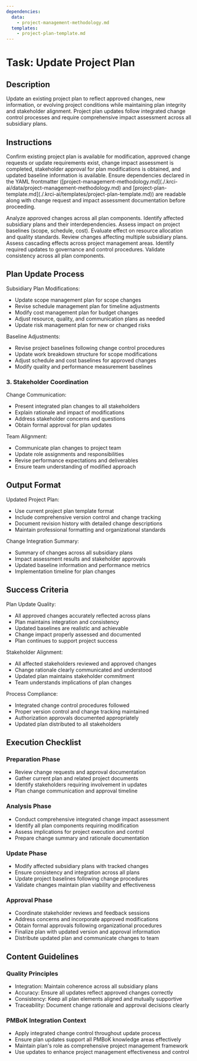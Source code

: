 ```yaml
---
dependencies:
  data:
    - project-management-methodology.md
  templates:
    - project-plan-template.md
---
```


# Task: Update Project Plan

## Description

Update an existing project plan to reflect approved changes, new information, or evolving project conditions while maintaining plan integrity and stakeholder alignment. Project plan updates follow integrated change control processes and require comprehensive impact assessment across all subsidiary plans.

## Instructions

<instructions>
Confirm existing project plan is available for modification, approved change requests or update requirements exist, change impact assessment is completed, stakeholder approval for plan modifications is obtained, and updated baseline information is available. Ensure dependencies declared in the YAML frontmatter ([project-management-methodology.md](./.krci-ai/data/project-management-methodology.md) and [project-plan-template.md](./.krci-ai/templates/project-plan-template.md)) are readable along with change request and impact assessment documentation before proceeding.

Analyze approved changes across all plan components. Identify affected subsidiary plans and their interdependencies. Assess impact on project baselines (scope, schedule, cost). Evaluate effect on resource allocation and quality standards. Review changes affecting multiple subsidiary plans. Assess cascading effects across project management areas. Identify required updates to governance and control procedures. Validate consistency across all plan components.
</instructions>

## Plan Update Process

Subsidiary Plan Modifications:
- Update scope management plan for scope changes
- Revise schedule management plan for timeline adjustments
- Modify cost management plan for budget changes
- Adjust resource, quality, and communication plans as needed
- Update risk management plan for new or changed risks

Baseline Adjustments:
- Revise project baselines following change control procedures
- Update work breakdown structure for scope modifications
- Adjust schedule and cost baselines for approved changes
- Modify quality and performance measurement baselines

### 3. Stakeholder Coordination

Change Communication:
- Present integrated plan changes to all stakeholders
- Explain rationale and impact of modifications
- Address stakeholder concerns and questions
- Obtain formal approval for plan updates

Team Alignment:
- Communicate plan changes to project team
- Update role assignments and responsibilities
- Revise performance expectations and deliverables
- Ensure team understanding of modified approach

## Output Format

Updated Project Plan:
- Use current project plan template format
- Include comprehensive version control and change tracking
- Document revision history with detailed change descriptions
- Maintain professional formatting and organizational standards

Change Integration Summary:
- Summary of changes across all subsidiary plans
- Impact assessment results and stakeholder approvals
- Updated baseline information and performance metrics
- Implementation timeline for plan changes

## Success Criteria

Plan Update Quality:
- All approved changes accurately reflected across plans
- Plan maintains integration and consistency
- Updated baselines are realistic and achievable
- Change impact properly assessed and documented
- Plan continues to support project success

Stakeholder Alignment:
- All affected stakeholders reviewed and approved changes
- Change rationale clearly communicated and understood
- Updated plan maintains stakeholder commitment
- Team understands implications of plan changes

Process Compliance:
- Integrated change control procedures followed
- Proper version control and change tracking maintained
- Authorization approvals documented appropriately
- Updated plan distributed to all stakeholders

## Execution Checklist

### Preparation Phase

- Review change requests and approval documentation
- Gather current plan and related project documents
- Identify stakeholders requiring involvement in updates
- Plan change communication and approval timeline

### Analysis Phase

- Conduct comprehensive integrated change impact assessment
- Identify all plan components requiring modification
- Assess implications for project execution and control
- Prepare change summary and rationale documentation

### Update Phase

- Modify affected subsidiary plans with tracked changes
- Ensure consistency and integration across all plans
- Update project baselines following change procedures
- Validate changes maintain plan viability and effectiveness

### Approval Phase

- Coordinate stakeholder reviews and feedback sessions
- Address concerns and incorporate approved modifications
- Obtain formal approvals following organizational procedures
- Finalize plan with updated version and approval information
- Distribute updated plan and communicate changes to team

## Content Guidelines

### Quality Principles

- Integration: Maintain coherence across all subsidiary plans
- Accuracy: Ensure all updates reflect approved changes correctly
- Consistency: Keep all plan elements aligned and mutually supportive
- Traceability: Document change rationale and approval decisions clearly

### PMBoK Integration Context

- Apply integrated change control throughout update process
- Ensure plan updates support all PMBoK knowledge areas effectively
- Maintain plan's role as comprehensive project management framework
- Use updates to enhance project management effectiveness and control
